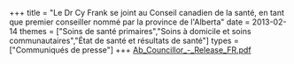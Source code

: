 +++
title = "Le Dr Cy Frank se joint au Conseil canadien de la santé, en tant que premier conseiller nommé par la province de l'Alberta"
date = 2013-02-14
themes = ["Soins de santé primaires","Soins à domicile et soins communautaires","État de santé et résultats de santé"]
types = ["Communiqués de presse"]
+++
[Ab\_Councillor\_-\_Release\_FR.pdf](/files/Ab_Councillor_-_Release_FR.pdf)
